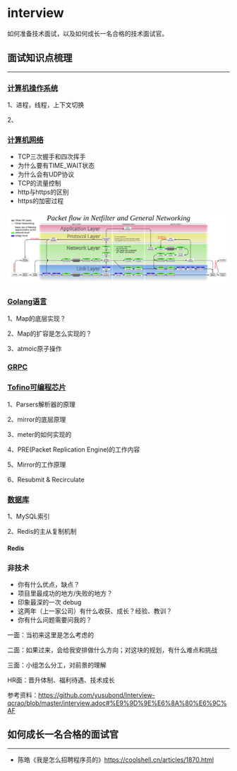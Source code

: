# interview
如何准备技术面试，以及如何成长一名合格的技术面试官。



## 面试知识点梳理

----

### [计算机操作系统](os.md)

1、进程，线程，上下文切换

2、

### [计算机网络](network.md)

- TCP三次握手和四次挥手
- 为什么要有TIME_WAIT状态
- 为什么会有UDP协议
- TCP的流量控制
- http与https的区别
- https的加密过程



![Netfilter-packet-flow](./images/Netfilter-packet-flow.svg)



### [Golang语言](golang.md)

1、Map的底层实现？

2、Map的扩容是怎么实现的？

3、atmoic原子操作

### [GRPC](grpc.md)



### [Tofino可编程芯片](tofino.md)

1、Parsers解析器的原理

2、mirror的底层原理

3、meter的如何实现的

4、PRE(Packet Replication Engine)的工作内容

5、Mirror的工作原理

6、Resubmit & Recirculate

### [数据库](database.md)

1、MySQL索引

2、Redis的主从复制机制



#### Redis



### 非技术

- 你有什么优点，缺点？
- 项目里最成功的地方/失败的地方？
- 印象最深的一次 debug
- 这两年（上一家公司）有什么收获、成长？经验、教训？
- 你有什么问题需要问我的？

一面：当初来这里是怎么考虑的

二面：如果过来，会给我安排做什么方向；对这块的规划，有什么难点和挑战

三面：小组怎么分工，对前景的理解

HR面：晋升体制、福利待遇、技术成长

参考资料：https://github.com/yusubond/Interview-qcrao/blob/master/interview.adoc#%E9%9D%9E%E6%8A%80%E6%9C%AF

## 如何成长一名合格的面试官

----

- 陈皓《我是怎么招聘程序员的》https://coolshell.cn/articles/1870.html